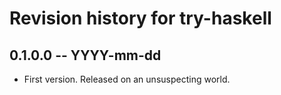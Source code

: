 # Revision history for try-haskell

## 0.1.0.0 -- YYYY-mm-dd

* First version. Released on an unsuspecting world.
